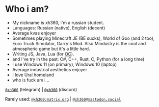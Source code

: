 # Who i am?
- My nickname is xh360, I'm a russian student.
- Languages: Russian (native), English (decent)
- Average kvas enjoyer
- Sometimes playing Minecraft JE (BE sucks), World of Goo (and 2 too), Euro Truck Simulator, Garry's Mod. Also Mindustry is the cool and atmospheric game but it's a little hard. 
- Writing JS, Java, Lua (for [OC](https://www.curseforge.com/minecraft/mc-mods/opencomputers)). 
- and I've try in the past: C#, C++, Rust, C, Python (for a long time)
- I use Windows 11 (on primary), Windows 10 (laptop)
- Average industrial aesthetics enjoyer
- I love Ural homeland
- who is fuck am i...


[`@xh360`](https://t.me/xh360) (telegram) | [`@xh360`](https://discord.com/users/726656183817076738) (discord)

Rarely used: [`@xh360:matrix.org`](https://matrix.to/#/@xh360:matrix.org) | [`@xh360@mastodon.social`](https://mastodon.social/@xh360)

